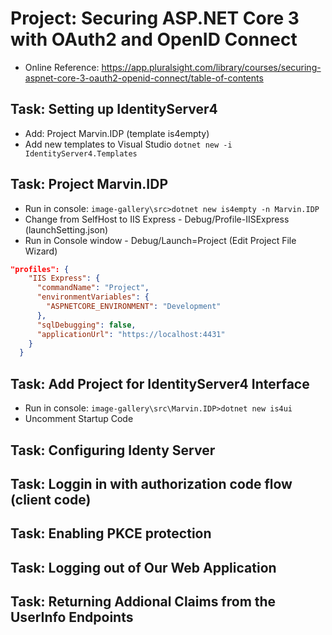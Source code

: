 # Project: Securing ASP.NET Core 3 with OAuth2 and OpenID Connect

* Online Reference: <https://app.pluralsight.com/library/courses/securing-aspnet-core-3-oauth2-openid-connect/table-of-contents>

## Task: Setting up IdentityServer4

* Add: Project Marvin.IDP (template is4empty)
* Add new templates to Visual Studio ```dotnet new -i IdentityServer4.Templates```

## Task: Project Marvin.IDP

* Run in console: ```image-gallery\src>dotnet new is4empty -n Marvin.IDP```
* Change from SelfHost to IIS Express - Debug/Profile-IISExpress (launchSetting.json)
* Run in Console window - Debug/Launch=Project (Edit Project File Wizard)
``` lauchSettings.json
"profiles": {
    "IIS Express": {
      "commandName": "Project",
      "environmentVariables": {
        "ASPNETCORE_ENVIRONMENT": "Development"
      },
      "sqlDebugging": false,
      "applicationUrl": "https://localhost:4431"
    }
  }
```

## Task: Add Project for IdentityServer4 Interface 

* Run in console: ```image-gallery\src\Marvin.IDP>dotnet new is4ui```
* Uncomment Startup Code

## Task: Configuring Identy Server

## Task: Loggin in with authorization code flow (client code)

## Task: Enabling PKCE protection

## Task: Logging out of Our Web Application

## Task: Returning Addional Claims from the UserInfo Endpoints
